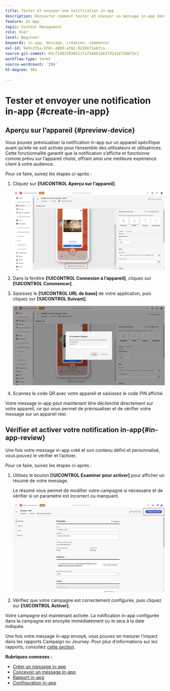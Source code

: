 ```yaml
---
title: Tester et envoyer une notification in-app
description: Découvrez comment tester et envoyer un message in-app dans Journey Optimizer.
feature: In App
topic: Content Management
role: User
level: Beginner
keywords: in-app, message, création, commencer
exl-id: 9e9c235a-b78c-4669-af82-822b6f1e6fca
source-git-commit: 03c714833930511fa734662b637d2416728073c2
workflow-type: tm+mt
source-wordcount: '284'
ht-degree: 96%

---
```


# Tester et envoyer une notification in-app {#create-in-app}

## Aperçu sur l’appareil {#preview-device}

Vous pouvez prévisualiser la notification in-app sur un appareil spécifique avant qu’elle ne soit activée pour l’ensemble des utilisateurs et utilisatrices. Cette fonctionnalité garantit que la notification s’affiche et fonctionne comme prévu sur l’appareil choisi, offrant ainsi une meilleure expérience client à votre audience.

Pour ce faire, suivez les étapes ci-après :

1. Cliquez sur **[!UICONTROL Aperçu sur l’appareil]**.

   ![](assets/in_app_create_6.png)

1. Dans la fenêtre **[!UICONTROL Connexion à l’appareil]**, cliquez sur **[!UICONTROL Commencer]**.

1. Saisissez le **[!UICONTROL URL de base]** de votre application, puis cliquez sur **[!UICONTROL Suivant]**.

   ![](assets/in_app_create_7.png)

1. Scannez le code QR avec votre appareil et saisissez le code PIN affiché.

Votre message in-app peut maintenant être déclenché directement sur votre appareil, ce qui vous permet de prévisualiser et de vérifier votre message sur un appareil réel.

## Vérifier et activer votre notification in-app{#in-app-review}

Une fois votre message in-app créé et son contenu défini et personnalisé, vous pouvez le vérifier et l’activer.

Pour ce faire, suivez les étapes ci-après :

1. Utilisez le bouton **[!UICONTROL Examiner pour activer]** pour afficher un résumé de votre message.

   Le résumé vous permet de modifier votre campagne si nécessaire et de vérifier si un paramètre est incorrect ou manquant.

   ![](assets/in_app_create_5.png)

1. Vérifiez que votre campagne est correctement configurée, puis cliquez sur **[!UICONTROL Activer]**.

Votre campagne est maintenant activée. La notification in-app configurée dans la campagne est envoyée immédiatement ou le sera à la date indiquée.

Une fois votre message in-app envoyé, vous pouvez en mesurer l’impact dans les rapports Campaign ou Journey. Pour plus d’informations sur les rapports, consultez [cette section](../reports/campaign-global-report.md#inapp-report).

**Rubriques connexes :**

* [Créer un message in-app](create-in-app.md)
* [Concevoir un message in-app](design-in-app.md)
* [Rapport in-app](../reports/campaign-global-report.md#inapp-report)
* [Configuration in-app](inapp-configuration.md)
